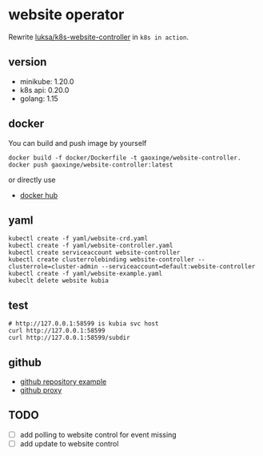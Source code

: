 # website operator

Rewrite [luksa/k8s-website-controller](https://github.com/luksa/k8s-website-controller) in `k8s in action`.

## version

- minikube: 1.20.0
- k8s api: 0.20.0
- golang: 1.15

## docker

You can build and push image by yourself

```shell script
docker build -f docker/Dockerfile -t gaoxinge/website-controller.
docker push gaoxinge/website-controller:latest
```

or directly use

- [docker hub](https://hub.docker.com/r/gaoxinge/website-controller)

## yaml

```shell script
kubectl create -f yaml/website-crd.yaml
kubectl create -f yaml/website-controller.yaml
kubectl create serviceaccount website-controller
kubectl create clusterrolebinding website-controller --clusterrole=cluster-admin --serviceaccount=default:website-controller
kubectl create -f yaml/website-example.yaml
kubeclt delete website kubia
```

## test

```shell script
# http://127.0.0.1:58599 is kubia svc host
curl http://127.0.0.1:58599
curl http://127.0.0.1:58599/subdir
```

## github

- [github repository example](https://github.com/luksa/kubia-website-example)
- [github proxy](https://blog.csdn.net/weixin_42886104/article/details/106454331)

## TODO

- [ ] add polling to website control for event missing
- [ ] add update to website control